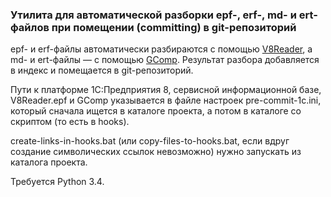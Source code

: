 ### Утилита для автоматической разборки epf-, erf-, md- и ert-файлов при помещении (committing) в git-репозиторий

epf- и erf-файлы автоматически разбираются с помощью [V8Reader](https://github.com/xDrivenDevelopment/v8Reader), а md- и ert-файлы — с помощью [GComp](http://1c.alterplast.ru/gcomp/). Результат разбора добавляется в индекс и помещается в git-репозиторий.

Пути к платформе 1С:Предприятия 8, сервисной информационной базе, V8Reader.epf и GComp указывается в файле настроек pre-commit-1c.ini, который сначала ищется в каталоге проекта, а потом в каталоге со скриптом (то есть в hooks).

create-links-in-hooks.bat (или copy-files-to-hooks.bat, если вдруг создание символических ссылок невозможно) нужно запускать из каталога проекта.

Требуется Python 3.4.